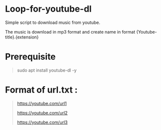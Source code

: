 # Loop-for-youtube-dl
Simple script to download music from youtube.

The music is download in mp3 format and create name in format {Youtube-title}.{extension}

# Prerequisite
> sudo apt install youtube-dl -y

# Format of url.txt : 
> https://youtube.com/url1
> 
> https://youtube.com/url2
> 
> https://youtube.com/url3
